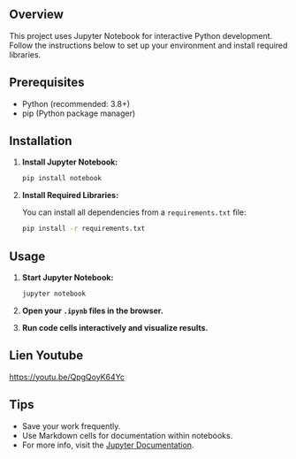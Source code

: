 ## Overview

This project uses Jupyter Notebook for interactive Python development. Follow the instructions below to set up your environment and install required libraries.

## Prerequisites

- Python (recommended: 3.8+)
- pip (Python package manager)

## Installation

1. **Install Jupyter Notebook:**

    ```bash
    pip install notebook
    ```

2. **Install Required Libraries:**

    You can install all dependencies from a `requirements.txt` file:

    ```bash
    pip install -r requirements.txt
    ```

## Usage

1. **Start Jupyter Notebook:**

    ```bash
    jupyter notebook
    ```

2. **Open your `.ipynb` files in the browser.**

3. **Run code cells interactively and visualize results.**

## Lien Youtube

https://youtu.be/QpgQoyK64Yc

## Tips

- Save your work frequently.
- Use Markdown cells for documentation within notebooks.
- For more info, visit the [Jupyter Documentation](https://jupyter.org/documentation).
